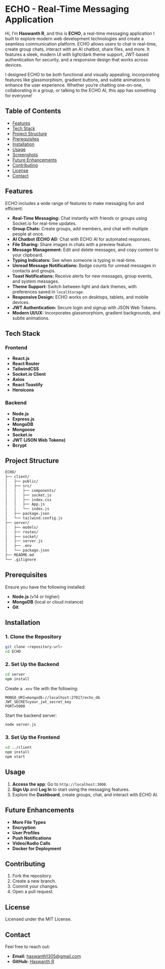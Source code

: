 
# ECHO - Real-Time Messaging Application


Hi, I’m **Haswanth R**, and this is **ECHO**, a real-time messaging application I built to explore modern web development technologies and create a seamless communication platform. ECHO allows users to chat in real-time, create group chats, interact with an AI chatbot, share files, and more. It features a sleek, modern UI with light/dark theme support, JWT-based authentication for security, and a responsive design that works across devices.

I designed ECHO to be both functional and visually appealing, incorporating features like glassmorphism, gradient buttons, and subtle animations to enhance the user experience. Whether you’re chatting one-on-one, collaborating in a group, or talking to the ECHO AI, this app has something for everyone!

## Table of Contents

- [Features](#features)
- [Tech Stack](#tech-stack)
- [Project Structure](#project-structure)
- [Prerequisites](#prerequisites)
- [Installation](#installation)
- [Usage](#usage)
- [Screenshots](#screenshots)
- [Future Enhancements](#future-enhancements)
- [Contributing](#contributing)
- [License](#license)
- [Contact](#contact)

## Features

ECHO includes a wide range of features to make messaging fun and efficient:

- **Real-Time Messaging:** Chat instantly with friends or groups using Socket.io for real-time updates.
- **Group Chats:** Create groups, add members, and chat with multiple people at once.
- **AI Chatbot (ECHO AI):** Chat with ECHO AI for automated responses.
- **File Sharing:** Share images in chats with a preview feature.
- **Message Management:** Edit and delete messages, and copy content to your clipboard.
- **Typing Indicators:** See when someone is typing in real-time.
- **Unread Message Notifications:** Badge counts for unread messages in contacts and groups.
- **Toast Notifications:** Receive alerts for new messages, group events, and system messages.
- **Theme Support:** Switch between light and dark themes, with preferences saved in `localStorage`.
- **Responsive Design:** ECHO works on desktops, tablets, and mobile devices.
- **JWT Authentication:** Secure login and signup with JSON Web Tokens.
- **Modern UI/UX:** Incorporates glassmorphism, gradient backgrounds, and subtle animations.

## Tech Stack

### Frontend
- **React.js**
- **React Router**
- **TailwindCSS**
- **Socket.io Client**
- **Axios**
- **React Toastify**
- **Heroicons**

### Backend
- **Node.js**
- **Express.js**
- **MongoDB**
- **Mongoose**
- **Socket.io**
- **JWT (JSON Web Tokens)**
- **Bcrypt**

## Project Structure

```bash
ECHO/
├── client/
│   ├── public/
│   ├── src/
│   │   ├── components/
│   │   ├── socket.js
│   │   ├── index.css
│   │   ├── App.js
│   │   └── index.js
│   ├── package.json
│   └── tailwind.config.js
├── server/
│   ├── models/
│   ├── routes/
│   ├── socket/
│   ├── server.js
│   ├── .env
│   └── package.json
├── README.md
└── .gitignore
```

## Prerequisites

Ensure you have the following installed:

- **Node.js** (v14 or higher)
- **MongoDB** (local or cloud instance)
- **Git**

## Installation

### 1. Clone the Repository

```bash
git clone <repository-url>
cd ECHO
```

### 2. Set Up the Backend

```bash
cd server
npm install
```

Create a `.env` file with the following:

```env
MONGO_URI=mongodb://localhost:27017/echo_db
JWT_SECRET=your_jwt_secret_key
PORT=5000
```

Start the backend server:

```bash
node server.js
```

### 3. Set Up the Frontend

```bash
cd ../client
npm install
npm start
```

## Usage

1. **Access the app**: Go to `http://localhost:3000`.
2. **Sign Up** and **Log In** to start using the messaging features.
3. Explore the **Dashboard**, create groups, chat, and interact with ECHO AI.



## Future Enhancements

- **More File Types**
- **Encryption**
- **User Profiles**
- **Push Notifications**
- **Video/Audio Calls**
- **Docker for Deployment**

## Contributing

1. Fork the repository.
2. Create a new branch.
3. Commit your changes.
4. Open a pull request.

## License

Licensed under the MIT License.

## Contact

Feel free to reach out:

- **Email:** haswanth1305@gmail.com
- **GitHub:** [Haswanth R](https://github.com/HaswanthR-CIT)
